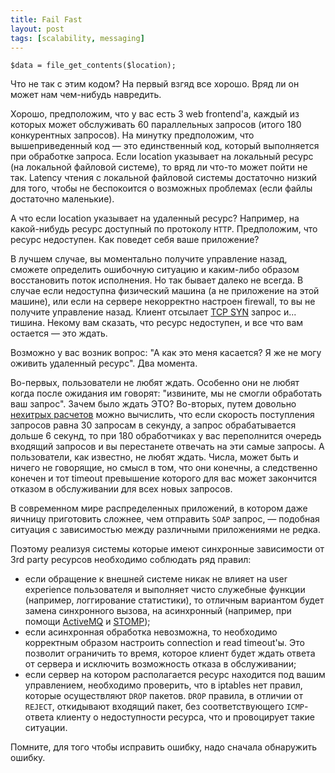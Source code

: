 ```yaml
---
title: Fail Fast
layout: post
tags: [scalability, messaging]
---
```

	$data = file_get_contents($location);

Что не так с этим кодом? На первый взгяд все хорошо. Вряд ли он может нам чем-нибудь навредить.

Хорошо, предположим, что у вас есть 3 web frontend'а, каждый из которых может обслуживать 60 параллельных запросов (итого 180 конкурентных запросов). На минутку предположим, что вышеприведенный код — это единственный код, который выполняется при обработке запроса. Если location указывает на локальный ресурс (на локальной файловой системе), то вряд ли что-то может пойти не так. Latency чтения с локальной файловой системы достаточно низкий для того, чтобы не беспокоится о возможных проблемах (если файлы достаточно маленькие).

А что если location указывает на удаленный ресурс? Например, на какой-нибудь ресурс доступный по протоколу `HTTP`. Предположим, что ресурс недоступен. Как поведет себя ваше приложение?

В лучшем случае, вы моментально получите управление назад, сможете определить ошибочную ситуацию и каким-либо образом восстановить поток исполнения. Но так бывает далеко не всегда. В случае если недоступна физический машина (а не приложение на этой машине), или если на сервере некорректно настроен firewall, то вы не получите управление назад. Клиент отсылает [TCP SYN][ref-tcp-syn] запрос и... тишина. Некому вам сказать, что ресурс недоступен, и все что вам остается — это ждать.

Возможно у вас возник вопрос: "А как это меня касается? Я же не могу оживить удаленный ресурс". Два момента.

Во-первых, пользователи не любят ждать. Особенно они не любят когда после ожидания им говорят: "извините, мы не смогли обработать ваш запрос". Зачем было ждать ЭТО? Во-вторых, путем довольно [нехитрых расчетов][ref-little's-law] можно вычислить, что если скорость поступления запросов равна 30 запросам в секунду, а запрос обрабатывается дольше 6 секунд, то при 180 обработчиках у вас переполнится очередь входящий запросов и вы перестанете отвечать на эти самые запросы. А пользователи, как известно, не любят ждать. Числа, может быть и ничего не говорящие, но смысл в том, что они конечны, а следственно конечен и тот timeout превышение которого для вас может закончится отказом в обслуживании для всех новых запросов.

В современном мире распределенных приложений, в котором даже яичницу приготовить сложнее, чем отправить `SOAP` запрос, — подобная ситуация с зависимостью между различными приложениями не редка.

Поэтому реализуя системы которые имеют синхронные зависимости от 3rd party ресурсов необходимо соблюдать ряд правил:

* если обращение к внешней системе никак не влияет на user experience пользователя и выполняет чисто служебные функции (например, логгирование статистики), то отличным вариантом будет замена синхронного вызова, на асинхронный (например, при помощи [ActiveMQ][ref-activemq] и [STOMP][ref-stomp]);
* если асинхронная обработка невозможна, то необходимо корректным образом настроить connection и read timeout'ы. Это позволит ограничить то время, которое клиент будет ждать ответа от сервера и исключить возможность отказа в обслуживании;
* если сервер на котором располагается ресурс находится под вашим управлением, необходимо проверить, что в iptables нет правил, которые осуществляют `DROP` пакетов. `DROP` правила, в отличии от `REJECT`, откидывают входящий пакет, без соответствующего `ICMP`-ответа клиенту о недоступности ресурса, что и провоцирует такие ситуации.

Помните, для того чтобы исправить ошибку, надо сначала обнаружить ошибку.

[ref-tcp-syn]: http://en.wikipedia.org/wiki/Tcp_handshake#Connection_establishment
[ref-little's-law]: http://en.wikipedia.org/wiki/Little%27s_law
[ref-activemq]: http://activemq.apache.org/
[ref-stomp]: http://stomp.codehaus.org/
